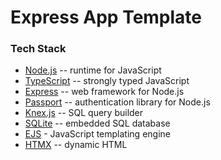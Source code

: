 # Express App Template

### Tech Stack
- [Node.js](https://nodejs.org/) -- runtime for JavaScript
- [TypeScript](https://www.typescriptlang.org/) -- strongly typed JavaScript
- [Express](https://expressjs.com/) -- web framework for Node.js
- [Passport](https://www.passportjs.org/) -- authentication library for Node.js
- [Knex.js](https://knexjs.org/) -- SQL query builder
- [SQLite](https://www.sqlite.org/index.html) -- embedded SQL database
- [EJS](https://ejs.co/) - JavaScript templating engine
- [HTMX](https://htmx.org/) -- dynamic HTML